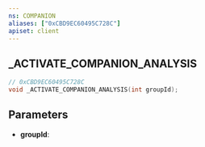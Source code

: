 ```yaml
---
ns: COMPANION
aliases: ["0xCBD9EC60495C728C"]
apiset: client
---
```

## _ACTIVATE_COMPANION_ANALYSIS

```c
// 0xCBD9EC60495C728C
void _ACTIVATE_COMPANION_ANALYSIS(int groupId);
```


## Parameters
* **groupId**:
